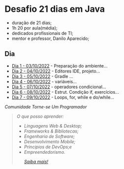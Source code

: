 # Desafio 21 dias em Java
- duração de 21 dias;
- 1h 20 por aula(média);
- dedicados profissionais de TI;
- mentor e professor, Danilo Aparecido;

## Dia
- [Dia 1 - 03/10/2022](./aulas/dia1/README.md) - Preparação do ambiente...
- [Dia 2 - 04/10/2022](./aulas/dia2/README.md) - Editores IDE, projeto...
- [Dia 3 - 05/10/2022](./aulas/dia3/README.md) - Gradle ...
- [Dia 4 - 06/10/2022](./aulas/dia4/README.md) - variáveis...
- [Dia 5 - 07/10/2022](./aulas/dia5/README.md) - operadores condicional...
- [Dia 6 - 08/10/2022](./aulas/dia6/README.md) - Estrut. Condição if, exercícios...
- [Dia 7 - 09/10/2022](./aulas/dia7/README.md) - Loops, for, while e do/while...


<i> Comunidade Torne-se Um Programador
>O que posso aprender:
>- Linguagens Web & Desktop;
>- Frameworks & Bibliotecas;
>- Engenharia de Software;
>- Desenvolvimento Mobile;
>- Principios de DevOps;e
>- Empreendedorismo.<p>
>[Saiba mais!](http://cursos.torneseumprogramador.com.br/?ref=V71802991F)
